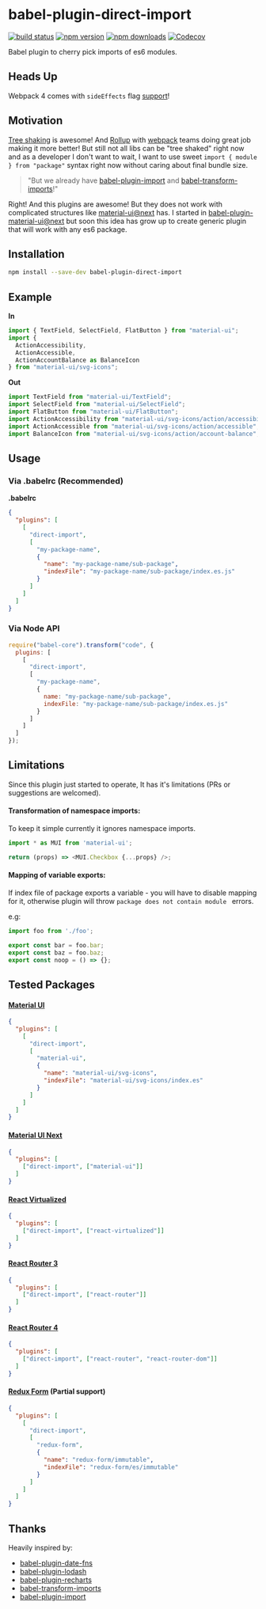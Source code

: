# babel-plugin-direct-import


[![build status](https://img.shields.io/travis/umidbekkarimov/babel-plugin-direct-import/master.svg?style=flat-square)](https://travis-ci.org/umidbekkarimov/babel-plugin-direct-import)
[![npm version](https://img.shields.io/npm/v/babel-plugin-direct-import.svg?style=flat-square)](https://www.npmjs.com/package/babel-plugin-direct-import)
[![npm downloads](https://img.shields.io/npm/dm/babel-plugin-direct-import.svg?style=flat-square)](https://www.npmjs.com/package/babel-plugin-direct-import)
[![Codecov](https://img.shields.io/codecov/c/gh/umidbekkarimov/babel-plugin-direct-import.svg?style=flat-square)](https://codecov.io/gh/umidbekkarimov/babel-plugin-direct-import)

Babel plugin to cherry pick imports of es6 modules.

## Heads Up

Webpack 4 comes with `sideEffects` flag [support](https://github.com/webpack/webpack/tree/next/examples/side-effects)!

## Motivation

[Tree shaking](https://webpack.js.org/guides/tree-shaking/) is awesome! And [Rollup](https://rollupjs.org/) with [webpack](https://webpack.js.org) teams doing great job making it more better! But still not all libs can be "tree shaked" right now and as a developer I don't want to wait, I want to use sweet `import { module } from "package"` syntax right now without caring about final bundle size.

> "But we already have [babel-plugin-import](https://github.com/ant-design/babel-plugin-import) and [babel-transform-imports](https://bitbucket.org/amctheatres/babel-transform-imports)!"

Right! And this plugins are awesome! But they does not work with complicated structures like [material-ui@next](https://github.com/callemall/material-ui/blob/next/src/index.js) has. I started in [babel-plugin-material-ui@next](https://github.com/umidbekkarimov/babel-plugin-material-ui/tree/next) but soon this idea has grow up to create generic plugin that will work with any es6 package.



## Installation

```bash
npm install --save-dev babel-plugin-direct-import
```



## Example

**In**

```javascript
import { TextField, SelectField, FlatButton } from "material-ui";
import {
  ActionAccessibility,
  ActionAccessible,
  ActionAccountBalance as BalanceIcon
} from "material-ui/svg-icons";
```

**Out**

```javascript
import TextField from "material-ui/TextField";
import SelectField from "material-ui/SelectField";
import FlatButton from "material-ui/FlatButton";
import ActionAccessibility from "material-ui/svg-icons/action/accessibility";
import ActionAccessible from "material-ui/svg-icons/action/accessible";
import BalanceIcon from "material-ui/svg-icons/action/account-balance";
```



## Usage

### **Via .babelrc (Recommended)**

**.babelrc**

```json
{
  "plugins": [
    [
      "direct-import",
      [
        "my-package-name",
        {
          "name": "my-package-name/sub-package",
          "indexFile": "my-package-name/sub-package/index.es.js"
        }
      ]
    ]
  ]
}
```

### **Via Node API**

```javascript
require("babel-core").transform("code", {
  plugins: [
    [
      "direct-import",
      [
        "my-package-name",
        {
          name: "my-package-name/sub-package",
          indexFile: "my-package-name/sub-package/index.es.js"
        }
      ]
    ]
  ]
});
```



## Limitations

Since this plugin just started to operate, It has it's limitations (PRs or suggestions are welcomed).

#### Transformation of namespace imports:

To keep it simple currently it ignores namespace imports.

```javascript
import * as MUI from 'material-ui';

return (props) => <MUI.Checkbox {...props} />;
```

#### Mapping of variable exports:

If index file of package exports a variable - you will have to disable mapping for it, otherwise plugin will throw `package does not contain module ` errors. 

e.g:

```javascript
import foo from './foo';

export const bar = foo.bar;
export const baz = foo.baz;
export const noop = () => {};
```

## Tested Packages

#### [Material UI](https://github.com/callemall/material-ui)

```json
{
  "plugins": [
    [
      "direct-import",
      [
        "material-ui",
        {
          "name": "material-ui/svg-icons",
          "indexFile": "material-ui/svg-icons/index.es"
        }
      ]
    ]
  ]
}
```

#### [Material UI Next](https://github.com/callemall/material-ui/tree/next) 

```json
{
  "plugins": [
    ["direct-import", ["material-ui"]]
  ]
}
```

#### [React Virtualized](https://github.com/bvaughn/react-virtualized) 

```json
{
  "plugins": [
    ["direct-import", ["react-virtualized"]]
  ]
}
```

#### [React Router 3](https://github.com/ReactTraining/react-router/tree/v3)

```json
{
  "plugins": [
    ["direct-import", ["react-router"]]
  ]
}
```

#### [React Router 4](https://github.com/ReactTraining/react-router)

```json
{
  "plugins": [
    ["direct-import", ["react-router", "react-router-dom"]]
  ]
}
```

#### [Redux Form](https://github.com/erikras/redux-form) (Partial support)

```json
{
  "plugins": [
    [
      "direct-import",
      [
        "redux-form",
        {
          "name": "redux-form/immutable",
          "indexFile": "redux-form/es/immutable"
        }
      ]
    ]
  ]
}
```

## Thanks

Heavily inspired by:
* [babel-plugin-date-fns](https://github.com/date-fns/babel-plugin-date-fns)
* [babel-plugin-lodash](https://github.com/lodash/babel-plugin-lodash)
* [babel-plugin-recharts](https://github.com/recharts/babel-plugin-recharts)
* [babel-transform-imports](https://bitbucket.org/amctheatres/babel-transform-imports)
* [babel-plugin-import](https://github.com/ant-design/babel-plugin-import)
